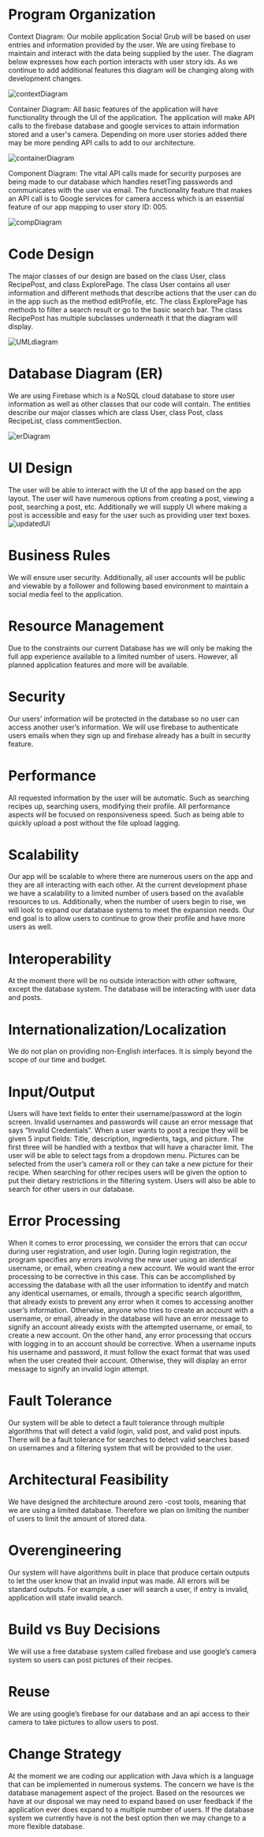 # Program Organization
Context Diagram:
Our mobile application Social Grub will be based on user entries and information provided by the user. We are using firebase to maintain and interact with the data being supplied by the user. The diagram below expresses how each portion interacts with user story ids. As we continue to add additional features this diagram will be changing along with development changes. 

![contextDiagram](https://user-images.githubusercontent.com/62866287/108636334-8efcbb00-7452-11eb-9829-9648fb32dc03.png)


Container Diagram:
All basic features of the application will have functionality through the UI of the application. The application will make 
API calls to the firebase database and google services to attain information stored and a user's camera. Depending on more user stories added there may be more pending API calls to add to our architecture.

![containerDiagram](https://user-images.githubusercontent.com/62866287/108636608-5d84ef00-7454-11eb-8c59-13fac41c94c4.png)


Component Diagram:
The vital API calls made for security purposes are being made to our database which handles resetTing passwords and communicates with the user via email. The functionality feature that makes an API call is to Google services for camera access which is an essential feature of our app mapping to user story ID: 005.

![compDiagram](https://user-images.githubusercontent.com/62866287/108637392-6081de80-7458-11eb-9103-c0597f414584.png)


# Code Design
The major classes of our design are based on the class User, class RecipePost, and class ExplorePage. The class User contains all user information and different methods that describe actions that the user can do in the app such as the method editProfile, etc. The class ExplorePage has methods to filter a search result or go to the basic search bar. The class RecipePost has multiple subclasses underneath it that the diagram will display.

![UMLdiagram](https://user-images.githubusercontent.com/62866287/108637725-cc187b80-7459-11eb-8063-509b4564bcdc.png)



# Database Diagram (ER)
We are using Firebase which is a NoSQL cloud database to store user information as well as other classes that our code will contain. The entities describe our major classes which are class User, class Post, class RecipeList, class commentSection. 

![erDiagram](https://user-images.githubusercontent.com/62866287/108637759-01bd6480-745a-11eb-9174-7de7fa88acde.png)


# UI Design
The user will be able to interact with the UI of the app based on the app layout. The user will have numerous options from creating a post, viewing a post, searching a post, etc. Additionally we will supply UI where making a post is accessible and easy for the user such as providing user text boxes. 
![updatedUI](https://user-images.githubusercontent.com/62866287/109437706-42862200-79f4-11eb-8231-34724db0213e.png)


# Business Rules
We will ensure user security. Additionally, all user accounts will be public and viewable by a follower and following based environment to maintain a social media feel to the application. 

# Resource Management 
Due to the constraints our current Database has we will only be making the full app experience available to a limited number of users. However, all planned application features and more will be available.

# Security
Our users’ information will be protected in the database so no user can access another user’s information. We will use firebase to authenticate users emails when they sign up and firebase already has a built in security feature.

# Performance
All requested information by the user will be automatic. Such as searching recipes up, searching users, modifying their profile. All performance aspects will be focused on responsiveness speed. Such as being able to quickly upload a post without the file upload lagging.

# Scalability
Our app will be scalable to where there are numerous users on the app and they are all interacting with each other. At the current development phase we have a scalability to a limited number of users based on the available resources to us. Additionally, when the number of users begin to rise, we will look to expand our database systems to meet the expansion needs. Our end goal is to allow users to continue to grow their profile and have more users as well. 

# Interoperability
At the moment there will be no outside interaction with other software, except the database system. The database will be interacting with user data and posts.

# Internationalization/Localization
We do not plan on providing non-English interfaces. It is simply beyond the scope of our time and budget.

# Input/Output
Users will have text fields to enter their username/password at the login screen. Invalid usernames and passwords will cause an error message that says “Invalid Credentials”.
When a user wants to post a recipe they will be given 5 input fields: Title, description, ingredients, tags, and picture. The first three will be handled with a textbox that will have a character limit. The user will be able to select tags from a dropdown menu. Pictures can be selected from the user’s camera roll or they can take a new picture for their recipe. When searching for other recipes users will be given the option to put their dietary restrictions in the filtering system. Users will also be able to search for other users in our database. 

# Error Processing
When it comes to error processing, we consider the errors that can occur during user registration, and user login. During login registration, the program specifies any errors involving the new user using an identical username, or email, when creating a new account. We would want the error processing to be corrective in this case. This can be accomplished by accessing the database with all the user information to identify and match any identical usernames, or emails, through a specific search algorithm, that already exists to prevent any error when it comes to accessing another user’s information. Otherwise, anyone who tries to create an account with a username, or email, already in the database will have an error message to signify an account already exists with the attempted username, or email, to create a new account. On the other hand, any error processing that occurs with logging in to an account should be corrective.  When a username inputs his username and password, it must follow the exact format that was used when the user created their account. Otherwise, they will display an error message to signify an invalid login attempt.

# Fault Tolerance
Our system will be able to detect a fault tolerance through multiple algorithms that will detect a valid login, valid post, and valid post inputs. There will be a fault tolerance for searches to detect valid searches based on usernames and a filtering system that will be provided to the user. 

# Architectural Feasibility 
We have designed the architecture around zero -cost tools, meaning that we are using a limited database. Therefore we plan on limiting the number of users to limit the amount of stored data.

# Overengineering
Our system will have algorithms built in place that produce certain outputs to let the user know that an invalid input was made. All errors will be standard outputs. For example, a user will search a user, if entry is invalid, application will state invalid search. 

# Build vs Buy Decisions
We will use a free database system called firebase and use google’s camera system so users can post pictures of their recipes. 

# Reuse
We are using google’s firebase for our database and an api access to their camera to take pictures to allow users to post. 

# Change Strategy
At the moment we are coding our application with Java which is a language that can be implemented in numerous systems. The concern we have is the database management aspect of the project. Based on the resources we have at our disposal we may need to expand based on user feedback if the application ever does expand to a multiple number of users. If the database system we currently have is not the best option then we may change to a more flexible database. 


